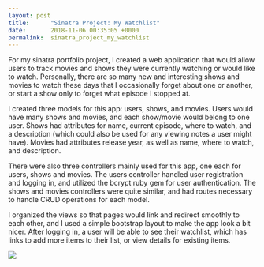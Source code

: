 ```yaml
---
layout: post
title:      "Sinatra Project: My Watchlist"
date:       2018-11-06 00:35:05 +0000
permalink:  sinatra_project_my_watchlist
---
```



For my sinatra portfolio project, I created a web application that would allow users to track movies and shows they were currently watching or would like to watch. Personally, there are so many new and interesting shows and movies to watch these days that I occasionally forget about one or another, or start a show only to forget what episode I stopped at.

I created three models for this app: users, shows, and movies. Users would have many shows and movies, and each show/movie would belong to one user. Shows had attributes for name, current episode, where to watch, and a description (which could also be used for any viewing notes a user might have). Movies had attributes release year, as well as name, where to watch, and description. 

There were also three controllers mainly used for this app, one each for users, shows and movies. The users controller handled user registration and logging in, and utilized the bcrypt ruby gem for user authentication. The shows and movies controllers were quite similar, and had routes necessary to handle CRUD operations for each model. 

I organized the views so that pages would link and redirect smoothly to each other, and I used a simple bootstrap layout to make the app look a bit nicer. After logging in, a user will be able to see their watchlist, which has links to add more items to their list, or view details for existing items.  

![](https://image.ibb.co/g883vA/Screen-Shot-2018-11-05-at-7-33-22-PM.png)
